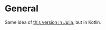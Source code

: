 # General

Same idea of [this version in Julia](https://github.com/andreterceiro/game-of-consecutive-mathematical-operations-julia), but in Kotlin.